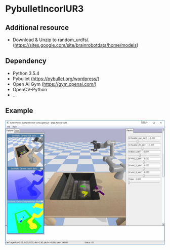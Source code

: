 # PybulletIncorlUR3

## Additional resource
- Download & Unzip to random_urdfs/. (https://sites.google.com/site/brainrobotdata/home/models)

## Dependency
- Python 3.5.4
- Pybullet (https://pybullet.org/wordpress/)
- Open AI Gym (https://gym.openai.com/)
- OpenCV-Python
- ...

## Example
![Image](./Image/SimulatorImage.jpg)